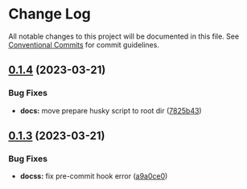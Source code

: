 # Change Log

All notable changes to this project will be documented in this file.
See [Conventional Commits](https://conventionalcommits.org) for commit guidelines.

## [0.1.4](https://github.com/Karine91/advanced-react-for-enterprise/compare/v0.1.3...v0.1.4) (2023-03-21)


### Bug Fixes

* **docs:** move prepare husky script to root dir ([7825b43](https://github.com/Karine91/advanced-react-for-enterprise/commit/7825b4380fa6eff3ec21916bf06abe04f519a131))





## [0.1.3](https://github.com/Karine91/advanced-react-for-enterprise/compare/v0.1.2...v0.1.3) (2023-03-21)


### Bug Fixes

* **docss:** fix pre-commit hook error ([a9a0ce0](https://github.com/Karine91/advanced-react-for-enterprise/commit/a9a0ce073b0b4e840ffdfa3a893c3cdcc7687cd6))
